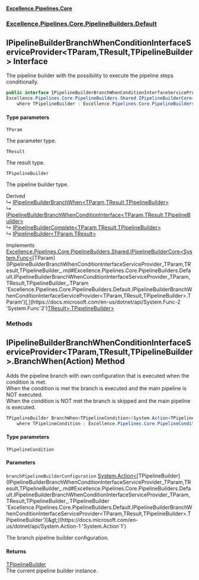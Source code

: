 #### [Excellence.Pipelines.Core](Excellence.Pipelines.md 'Excellence.Pipelines')
### [Excellence.Pipelines.Core.PipelineBuilders.Default](Excellence.Pipelines.md#Excellence.Pipelines.Core.PipelineBuilders.Default 'Excellence.Pipelines.Core.PipelineBuilders.Default')

## IPipelineBuilderBranchWhenConditionInterfaceServiceProvider<TParam,TResult,TPipelineBuilder> Interface

The pipeline builder with the possibility to execute the pipeline steps conditionally.

```csharp
public interface IPipelineBuilderBranchWhenConditionInterfaceServiceProvider<TParam,TResult,out TPipelineBuilder> :
Excellence.Pipelines.Core.PipelineBuilders.Shared.IPipelineBuilderCore<System.Func<TParam, TResult>, TPipelineBuilder>
    where TPipelineBuilder : Excellence.Pipelines.Core.PipelineBuilders.Default.IPipelineBuilderBranchWhenConditionInterfaceServiceProvider<TParam, TResult, TPipelineBuilder>
```
#### Type parameters

<a name='Excellence.Pipelines.Core.PipelineBuilders.Default.IPipelineBuilderBranchWhenConditionInterfaceServiceProvider_TParam,TResult,TPipelineBuilder_.TParam'></a>

`TParam`

The parameter type.

<a name='Excellence.Pipelines.Core.PipelineBuilders.Default.IPipelineBuilderBranchWhenConditionInterfaceServiceProvider_TParam,TResult,TPipelineBuilder_.TResult'></a>

`TResult`

The result type.

<a name='Excellence.Pipelines.Core.PipelineBuilders.Default.IPipelineBuilderBranchWhenConditionInterfaceServiceProvider_TParam,TResult,TPipelineBuilder_.TPipelineBuilder'></a>

`TPipelineBuilder`

The pipeline builder type.

Derived  
&#8627; [IPipelineBuilderBranchWhen&lt;TParam,TResult,TPipelineBuilder&gt;](IPipelineBuilderBranchWhen_TParam,TResult,TPipelineBuilder_.md 'Excellence.Pipelines.Core.PipelineBuilders.Default.IPipelineBuilderBranchWhen<TParam,TResult,TPipelineBuilder>')  
&#8627; [IPipelineBuilderBranchWhenConditionInterface&lt;TParam,TResult,TPipelineBuilder&gt;](IPipelineBuilderBranchWhenConditionInterface_TParam,TResult,TPipelineBuilder_.md 'Excellence.Pipelines.Core.PipelineBuilders.Default.IPipelineBuilderBranchWhenConditionInterface<TParam,TResult,TPipelineBuilder>')  
&#8627; [IPipelineBuilderComplete&lt;TParam,TResult,TPipelineBuilder&gt;](IPipelineBuilderComplete_TParam,TResult,TPipelineBuilder_.md 'Excellence.Pipelines.Core.PipelineBuilders.Default.IPipelineBuilderComplete<TParam,TResult,TPipelineBuilder>')  
&#8627; [IPipelineBuilder&lt;TParam,TResult&gt;](IPipelineBuilder_TParam,TResult_.md 'Excellence.Pipelines.Core.PipelineBuilders.IPipelineBuilder<TParam,TResult>')

Implements [Excellence.Pipelines.Core.PipelineBuilders.Shared.IPipelineBuilderCore&lt;](IPipelineBuilderCore_TPipelineDelegate,TPipelineBuilder_.md 'Excellence.Pipelines.Core.PipelineBuilders.Shared.IPipelineBuilderCore<TPipelineDelegate,TPipelineBuilder>')[System.Func&lt;](https://docs.microsoft.com/en-us/dotnet/api/System.Func-2 'System.Func`2')[TParam](IPipelineBuilderBranchWhenConditionInterfaceServiceProvider_TParam,TResult,TPipelineBuilder_.md#Excellence.Pipelines.Core.PipelineBuilders.Default.IPipelineBuilderBranchWhenConditionInterfaceServiceProvider_TParam,TResult,TPipelineBuilder_.TParam 'Excellence.Pipelines.Core.PipelineBuilders.Default.IPipelineBuilderBranchWhenConditionInterfaceServiceProvider<TParam,TResult,TPipelineBuilder>.TParam')[,](https://docs.microsoft.com/en-us/dotnet/api/System.Func-2 'System.Func`2')[TResult](IPipelineBuilderBranchWhenConditionInterfaceServiceProvider_TParam,TResult,TPipelineBuilder_.md#Excellence.Pipelines.Core.PipelineBuilders.Default.IPipelineBuilderBranchWhenConditionInterfaceServiceProvider_TParam,TResult,TPipelineBuilder_.TResult 'Excellence.Pipelines.Core.PipelineBuilders.Default.IPipelineBuilderBranchWhenConditionInterfaceServiceProvider<TParam,TResult,TPipelineBuilder>.TResult')[&gt;](https://docs.microsoft.com/en-us/dotnet/api/System.Func-2 'System.Func`2')[,](IPipelineBuilderCore_TPipelineDelegate,TPipelineBuilder_.md 'Excellence.Pipelines.Core.PipelineBuilders.Shared.IPipelineBuilderCore<TPipelineDelegate,TPipelineBuilder>')[TPipelineBuilder](IPipelineBuilderBranchWhenConditionInterfaceServiceProvider_TParam,TResult,TPipelineBuilder_.md#Excellence.Pipelines.Core.PipelineBuilders.Default.IPipelineBuilderBranchWhenConditionInterfaceServiceProvider_TParam,TResult,TPipelineBuilder_.TPipelineBuilder 'Excellence.Pipelines.Core.PipelineBuilders.Default.IPipelineBuilderBranchWhenConditionInterfaceServiceProvider<TParam,TResult,TPipelineBuilder>.TPipelineBuilder')[&gt;](IPipelineBuilderCore_TPipelineDelegate,TPipelineBuilder_.md 'Excellence.Pipelines.Core.PipelineBuilders.Shared.IPipelineBuilderCore<TPipelineDelegate,TPipelineBuilder>')
### Methods

<a name='Excellence.Pipelines.Core.PipelineBuilders.Default.IPipelineBuilderBranchWhenConditionInterfaceServiceProvider_TParam,TResult,TPipelineBuilder_.BranchWhen_TPipelineCondition_(System.Action_TPipelineBuilder_)'></a>

## IPipelineBuilderBranchWhenConditionInterfaceServiceProvider<TParam,TResult,TPipelineBuilder>.BranchWhen<TPipelineCondition>(Action<TPipelineBuilder>) Method

Adds the pipeline branch with own configuration that is executed when the condition is met.  
When the condition is met the branch is executed and the main pipeline is NOT executed.  
When the condition is NOT met the branch is skipped and the main pipeline is executed.

```csharp
TPipelineBuilder BranchWhen<TPipelineCondition>(System.Action<TPipelineBuilder> branchPipelineBuilderConfiguration)
    where TPipelineCondition : Excellence.Pipelines.Core.PipelineConditions.IPipelineCondition<TParam>;
```
#### Type parameters

<a name='Excellence.Pipelines.Core.PipelineBuilders.Default.IPipelineBuilderBranchWhenConditionInterfaceServiceProvider_TParam,TResult,TPipelineBuilder_.BranchWhen_TPipelineCondition_(System.Action_TPipelineBuilder_).TPipelineCondition'></a>

`TPipelineCondition`
#### Parameters

<a name='Excellence.Pipelines.Core.PipelineBuilders.Default.IPipelineBuilderBranchWhenConditionInterfaceServiceProvider_TParam,TResult,TPipelineBuilder_.BranchWhen_TPipelineCondition_(System.Action_TPipelineBuilder_).branchPipelineBuilderConfiguration'></a>

`branchPipelineBuilderConfiguration` [System.Action&lt;](https://docs.microsoft.com/en-us/dotnet/api/System.Action-1 'System.Action`1')[TPipelineBuilder](IPipelineBuilderBranchWhenConditionInterfaceServiceProvider_TParam,TResult,TPipelineBuilder_.md#Excellence.Pipelines.Core.PipelineBuilders.Default.IPipelineBuilderBranchWhenConditionInterfaceServiceProvider_TParam,TResult,TPipelineBuilder_.TPipelineBuilder 'Excellence.Pipelines.Core.PipelineBuilders.Default.IPipelineBuilderBranchWhenConditionInterfaceServiceProvider<TParam,TResult,TPipelineBuilder>.TPipelineBuilder')[&gt;](https://docs.microsoft.com/en-us/dotnet/api/System.Action-1 'System.Action`1')

The branch pipeline builder configuration.

#### Returns
[TPipelineBuilder](IPipelineBuilderBranchWhenConditionInterfaceServiceProvider_TParam,TResult,TPipelineBuilder_.md#Excellence.Pipelines.Core.PipelineBuilders.Default.IPipelineBuilderBranchWhenConditionInterfaceServiceProvider_TParam,TResult,TPipelineBuilder_.TPipelineBuilder 'Excellence.Pipelines.Core.PipelineBuilders.Default.IPipelineBuilderBranchWhenConditionInterfaceServiceProvider<TParam,TResult,TPipelineBuilder>.TPipelineBuilder')  
The current pipeline builder instance.
